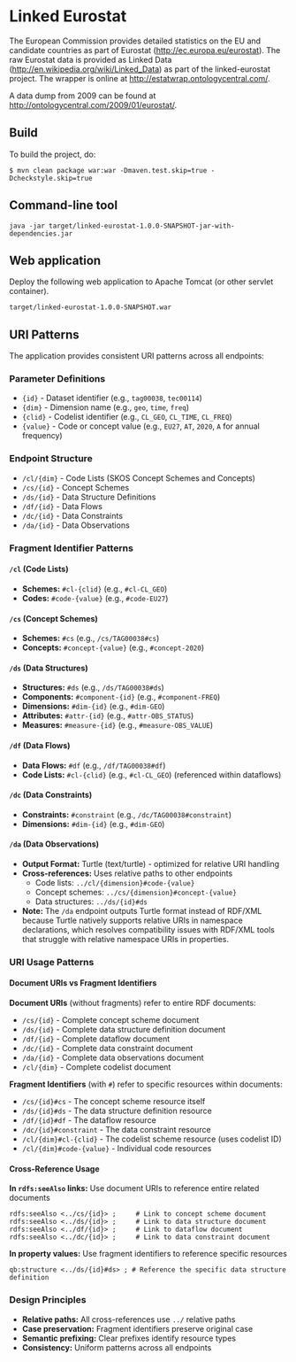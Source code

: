 # Linked Eurostat

The European Commission provides detailed statistics on the EU and candidate countries as part of Eurostat (http://ec.europa.eu/eurostat).
The raw Eurostat data is provided as Linked Data (http://en.wikipedia.org/wiki/Linked_Data) as part of the linked-eurostat project.
The wrapper is online at http://estatwrap.ontologycentral.com/.

A data dump from 2009 can be found at http://ontologycentral.com/2009/01/eurostat/.

## Build

To build the project, do:

```
$ mvn clean package war:war -Dmaven.test.skip=true -Dcheckstyle.skip=true
```

## Command-line tool

```
java -jar target/linked-eurostat-1.0.0-SNAPSHOT-jar-with-dependencies.jar 
```

## Web application

Deploy the following web application to Apache Tomcat (or other servlet container).

```
target/linked-eurostat-1.0.0-SNAPSHOT.war
```

## URI Patterns

The application provides consistent URI patterns across all endpoints:

### Parameter Definitions
- `{id}` - Dataset identifier (e.g., `tag00038`, `tec00114`)
- `{dim}` - Dimension name (e.g., `geo`, `time`, `freq`)
- `{clid}` - Codelist identifier (e.g., `CL_GEO`, `CL_TIME`, `CL_FREQ`)
- `{value}` - Code or concept value (e.g., `EU27`, `AT`, `2020`, `A` for annual frequency)

### Endpoint Structure
- `/cl/{dim}` - Code Lists (SKOS Concept Schemes and Concepts)
- `/cs/{id}` - Concept Schemes
- `/ds/{id}` - Data Structure Definitions
- `/df/{id}` - Data Flows
- `/dc/{id}` - Data Constraints
- `/da/{id}` - Data Observations

### Fragment Identifier Patterns

#### `/cl` (Code Lists)
- **Schemes:** `#cl-{clid}` (e.g., `#cl-CL_GEO`)
- **Codes:** `#code-{value}` (e.g., `#code-EU27`)

#### `/cs` (Concept Schemes)
- **Schemes:** `#cs` (e.g., `/cs/TAG00038#cs`)
- **Concepts:** `#concept-{value}` (e.g., `#concept-2020`)

#### `/ds` (Data Structures)
- **Structures:** `#ds` (e.g., `/ds/TAG00038#ds`)
- **Components:** `#component-{id}` (e.g., `#component-FREQ`)
- **Dimensions:** `#dim-{id}` (e.g., `#dim-GEO`)
- **Attributes:** `#attr-{id}` (e.g., `#attr-OBS_STATUS`)
- **Measures:** `#measure-{id}` (e.g., `#measure-OBS_VALUE`)

#### `/df` (Data Flows)
- **Data Flows:** `#df` (e.g., `/df/TAG00038#df`)
- **Code Lists:** `#cl-{clid}` (e.g., `#cl-CL_GEO`) (referenced within dataflows)

#### `/dc` (Data Constraints)
- **Constraints:** `#constraint` (e.g., `/dc/TAG00038#constraint`)
- **Dimensions:** `#dim-{id}` (e.g., `#dim-GEO`)

#### `/da` (Data Observations)
- **Output Format:** Turtle (text/turtle) - optimized for relative URI handling
- **Cross-references:** Uses relative paths to other endpoints
  - Code lists: `../cl/{dimension}#code-{value}`
  - Concept schemes: `../cs/{dimension}#concept-{value}`
  - Data structures: `../ds/{id}#ds`
- **Note:** The `/da` endpoint outputs Turtle format instead of RDF/XML because Turtle natively supports relative URIs in namespace declarations, which resolves compatibility issues with RDF/XML tools that struggle with relative namespace URIs in properties.

### URI Usage Patterns

#### Document URIs vs Fragment Identifiers

**Document URIs** (without fragments) refer to entire RDF documents:
- `/cs/{id}` - Complete concept scheme document
- `/ds/{id}` - Complete data structure definition document
- `/df/{id}` - Complete dataflow document
- `/dc/{id}` - Complete data constraint document
- `/da/{id}` - Complete data observations document
- `/cl/{dim}` - Complete codelist document

**Fragment Identifiers** (with `#`) refer to specific resources within documents:
- `/cs/{id}#cs` - The concept scheme resource itself
- `/ds/{id}#ds` - The data structure definition resource
- `/df/{id}#df` - The dataflow resource
- `/dc/{id}#constraint` - The data constraint resource
- `/cl/{dim}#cl-{clid}` - The codelist scheme resource (uses codelist ID)
- `/cl/{dim}#code-{value}` - Individual code resources

#### Cross-Reference Usage

**In `rdfs:seeAlso` links:** Use document URIs to reference entire related documents
```turtle
rdfs:seeAlso <../cs/{id}> ;     # Link to concept scheme document
rdfs:seeAlso <../ds/{id}> ;     # Link to data structure document
rdfs:seeAlso <../df/{id}> ;     # Link to dataflow document
rdfs:seeAlso <../dc/{id}> ;     # Link to data constraint document
```

**In property values:** Use fragment identifiers to reference specific resources
```turtle
qb:structure <../ds/{id}#ds> ; # Reference the specific data structure definition
```

### Design Principles
- **Relative paths:** All cross-references use `../` relative paths
- **Case preservation:** Fragment identifiers preserve original case
- **Semantic prefixing:** Clear prefixes identify resource types
- **Consistency:** Uniform patterns across all endpoints